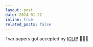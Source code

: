 ```yaml
---
layout: post
date: 2024-01-22
inline: true
related_posts: false
---
```


Two papers got accepted by [ICLR](https://iclr.cc/)! :tada::tada::tada:


